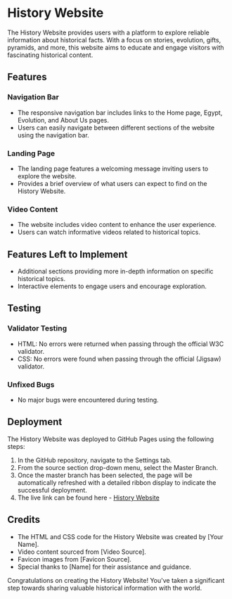 # History Website

The History Website provides users with a platform to explore reliable information about historical facts. With a focus on stories, evolution, gifts, pyramids, and more, this website aims to educate and engage visitors with fascinating historical content.

## Features

### Navigation Bar
- The responsive navigation bar includes links to the Home page, Egypt, Evolution, and About Us pages.
- Users can easily navigate between different sections of the website using the navigation bar.

### Landing Page
- The landing page features a welcoming message inviting users to explore the website.
- Provides a brief overview of what users can expect to find on the History Website.

### Video Content
- The website includes video content to enhance the user experience.
- Users can watch informative videos related to historical topics.

## Features Left to Implement
- Additional sections providing more in-depth information on specific historical topics.
- Interactive elements to engage users and encourage exploration.

## Testing

### Validator Testing
- HTML: No errors were returned when passing through the official W3C validator.
- CSS: No errors were found when passing through the official (Jigsaw) validator.

### Unfixed Bugs
- No major bugs were encountered during testing.

## Deployment
The History Website was deployed to GitHub Pages using the following steps:
1. In the GitHub repository, navigate to the Settings tab.
2. From the source section drop-down menu, select the Master Branch.
3. Once the master branch has been selected, the page will be automatically refreshed with a detailed ribbon display to indicate the successful deployment.
4. The live link can be found here - [History Website](https://yourgithubusername.github.io/history-website)

## Credits
- The HTML and CSS code for the History Website was created by [Your Name].
- Video content sourced from [Video Source].
- Favicon images from [Favicon Source].
- Special thanks to [Name] for their assistance and guidance.

Congratulations on creating the History Website! You've taken a significant step towards sharing valuable historical information with the world.
